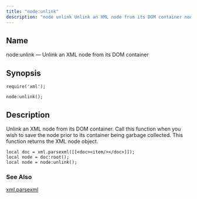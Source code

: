 ```yaml
---
title: "node:unlink"
description: "node unlink Unlink an XML node from its DOM container node unlink Unlink an XML node from its DOM container Call this function when you wish to save the node prior to its container being garbage collected This function returns the XML node object Example 70 83 node unlink example..."
---
```


<a name="lua.ref.xml.node_unlink"></a> 
## Name

node:unlink — Unlink an XML node from its DOM container

<a name="idp19460368"></a> 
## Synopsis

`require('xml');`

`node:unlink();`

<a name="idp19463328"></a> 
## Description

Unlink an XML node from its DOM container. Call this function when you wish to save the node prior to its container being garbage collected. This function returns the XML node object.

<a name="idp19465152"></a> 


```
local doc = xml.parsexml([[<doc><item/></doc>]]);
local node = doc:root();
local node = node:unlink();
```

<a name="idp19466848"></a> 
### See Also

[xml.parsexml](/momentum/4/lua/ref-xml-parsexml)